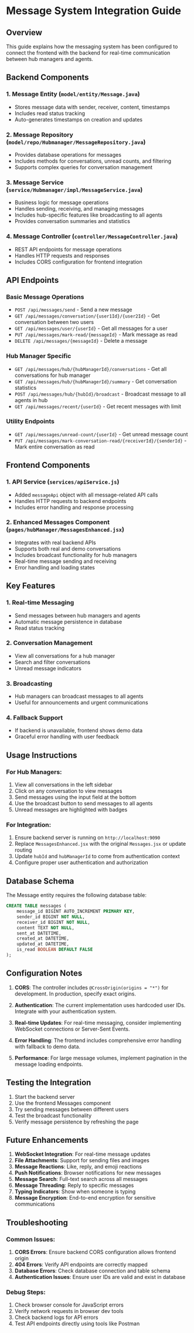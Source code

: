 # Message System Integration Guide

## Overview
This guide explains how the messaging system has been configured to connect the frontend with the backend for real-time communication between hub managers and agents.

## Backend Components

### 1. Message Entity (`model/entity/Message.java`)
- Stores message data with sender, receiver, content, timestamps
- Includes read status tracking
- Auto-generates timestamps on creation and updates

### 2. Message Repository (`model/repo/Hubmanager/MessageRepository.java`)
- Provides database operations for messages
- Includes methods for conversations, unread counts, and filtering
- Supports complex queries for conversation management

### 3. Message Service (`service/Hubmanager/impl/MessageService.java`)
- Business logic for message operations
- Handles sending, receiving, and managing messages
- Includes hub-specific features like broadcasting to all agents
- Provides conversation summaries and statistics

### 4. Message Controller (`controller/MessageController.java`)
- REST API endpoints for message operations
- Handles HTTP requests and responses
- Includes CORS configuration for frontend integration

## API Endpoints

### Basic Message Operations
- `POST /api/messages/send` - Send a new message
- `GET /api/messages/conversation/{user1Id}/{user2Id}` - Get conversation between two users
- `GET /api/messages/user/{userId}` - Get all messages for a user
- `PUT /api/messages/mark-read/{messageId}` - Mark message as read
- `DELETE /api/messages/{messageId}` - Delete a message

### Hub Manager Specific
- `GET /api/messages/hub/{hubManagerId}/conversations` - Get all conversations for hub manager
- `GET /api/messages/hub/{hubManagerId}/summary` - Get conversation statistics
- `POST /api/messages/hub/{hubId}/broadcast` - Broadcast message to all agents in hub
- `GET /api/messages/recent/{userId}` - Get recent messages with limit

### Utility Endpoints
- `GET /api/messages/unread-count/{userId}` - Get unread message count
- `PUT /api/messages/mark-conversation-read/{receiverId}/{senderId}` - Mark entire conversation as read

## Frontend Components

### 1. API Service (`services/apiService.js`)
- Added `messageApi` object with all message-related API calls
- Handles HTTP requests to backend endpoints
- Includes error handling and response processing

### 2. Enhanced Messages Component (`pages/hubManager/MessagesEnhanced.jsx`)
- Integrates with real backend APIs
- Supports both real and demo conversations
- Includes broadcast functionality for hub managers
- Real-time message sending and receiving
- Error handling and loading states

## Key Features

### 1. Real-time Messaging
- Send messages between hub managers and agents
- Automatic message persistence in database
- Read status tracking

### 2. Conversation Management
- View all conversations for a hub manager
- Search and filter conversations
- Unread message indicators

### 3. Broadcasting
- Hub managers can broadcast messages to all agents
- Useful for announcements and urgent communications

### 4. Fallback Support
- If backend is unavailable, frontend shows demo data
- Graceful error handling with user feedback

## Usage Instructions

### For Hub Managers:
1. View all conversations in the left sidebar
2. Click on any conversation to view messages
3. Send messages using the input field at the bottom
4. Use the broadcast button to send messages to all agents
5. Unread messages are highlighted with badges

### For Integration:
1. Ensure backend server is running on `http://localhost:9090`
2. Replace `MessagesEnhanced.jsx` with the original `Messages.jsx` or update routing
3. Update `hubId` and `hubManagerId` to come from authentication context
4. Configure proper user authentication and authorization

## Database Schema

The Message entity requires the following database table:

```sql
CREATE TABLE messages (
    message_id BIGINT AUTO_INCREMENT PRIMARY KEY,
    sender_id BIGINT NOT NULL,
    receiver_id BIGINT NOT NULL,
    content TEXT NOT NULL,
    sent_at DATETIME,
    created_at DATETIME,
    updated_at DATETIME,
    is_read BOOLEAN DEFAULT FALSE
);
```

## Configuration Notes

1. **CORS**: The controller includes `@CrossOrigin(origins = "*")` for development. In production, specify exact origins.

2. **Authentication**: The current implementation uses hardcoded user IDs. Integrate with your authentication system.

3. **Real-time Updates**: For real-time messaging, consider implementing WebSocket connections or Server-Sent Events.

4. **Error Handling**: The frontend includes comprehensive error handling with fallback to demo data.

5. **Performance**: For large message volumes, implement pagination in the message loading endpoints.

## Testing the Integration

1. Start the backend server
2. Use the frontend Messages component
3. Try sending messages between different users
4. Test the broadcast functionality
5. Verify message persistence by refreshing the page

## Future Enhancements

1. **WebSocket Integration**: For real-time message updates
2. **File Attachments**: Support for sending files and images
3. **Message Reactions**: Like, reply, and emoji reactions
4. **Push Notifications**: Browser notifications for new messages
5. **Message Search**: Full-text search across all messages
6. **Message Threading**: Reply to specific messages
7. **Typing Indicators**: Show when someone is typing
8. **Message Encryption**: End-to-end encryption for sensitive communications

## Troubleshooting

### Common Issues:
1. **CORS Errors**: Ensure backend CORS configuration allows frontend origin
2. **404 Errors**: Verify API endpoints are correctly mapped
3. **Database Errors**: Check database connection and table schema
4. **Authentication Issues**: Ensure user IDs are valid and exist in database

### Debug Steps:
1. Check browser console for JavaScript errors
2. Verify network requests in browser dev tools
3. Check backend logs for API errors
4. Test API endpoints directly using tools like Postman